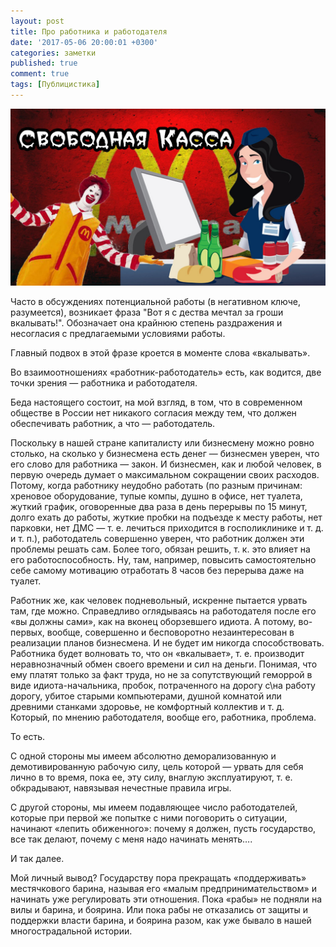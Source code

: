 ```yaml
---
layout: post
title: Про работника и работодателя
date: '2017-05-06 20:00:01 +0300'
categories: заметки
published: true
comment: true
tags: [Публицистика]
---
```


![Хрючечная]( /image/rabotafedota.jpg)

Часто в обсуждениях потенциальной работы (в негативном ключе, разумеется), возникает фраза "Вот я с дества мечтал за гроши вкалывать!". Обозначает она крайнюю степень раздражения и несогласия с предлагаемыми условиями работы.

Главный подвох в этой фразе кроется в моменте слова «вкалывать».

Во взаимоотношениях «работник-работодатель» есть, как водится, две точки зрения — работника и работодателя.

Беда настоящего состоит, на мой взгляд, в том, что в современном обществе в России нет никакого согласия между тем, что должен обеспечивать работник, а что — работодатель.

Поскольку в нашей стране капиталисту или бизнесмену можно ровно столько, на сколько у бизнесмена есть денег — бизнесмен уверен, что его слово для работника — закон. И бизнесмен, как и любой человек, в первую очередь думает о максимальном сокращении своих расходов. Потому, когда работнику неудобно работать (по разным причинам: хреновое оборудование, тупые компы, душно в офисе, нет туалета, жуткий график, оговоренные два раза в день перерывы по 15 минут, долго ехать до работы, жуткие пробки на подъезде к месту работы, нет парковки, нет ДМС — т. е. лечиться приходится в госполиклинике и т. д. и т. п.), работодатель совершенно уверен, что работник должен эти проблемы решать сам. Более того, обязан решить, т. к. это влияет на его работоспособность. Ну, там, например, повысить самостоятельно себе самому мотивацию отработать 8 часов без перерыва даже на туалет.

Работник же, как человек подневольный, искренне пытается урвать там, где можно. Справедливо оглядываясь на работодателя после его «вы должны сами», как на вконец оборзевшего идиота. А потому, во-первых, вообще, совершенно и бесповоротно незаинтересован в реализации планов бизнесмена. И не будет им никогда способствовать. Работника будет волновать то, что он «вкалывает», т. е. производит неравнозначный обмен своего времени и сил на деньги. Понимая, что ему платят только за факт труда, но не за сопутствующий геморрой в виде идиота-начальника, пробок, потраченного на дорогу с\на работу дорогу, убитое старыми компьютерами, душной комнатой или древними станками здоровье, не комфортный коллектив и т. д. Который, по мнению работодателя, вообще его, работника, проблема.

То есть.

С одной стороны мы имеем абсолютно деморализованную и демотивированную рабочую силу, цель которой — урвать для себя лично в то время, пока ее, эту силу, внаглую эксплуатируют, т. е. обкрадывают, навязывая нечестные правила игры.

С другой стороны, мы имеем подавляющее число работодателей, которые при первой же попытке с ними поговорить о ситуации, начинают «лепить обиженного»: почему я должен, пусть государство, все так делают, почему с меня надо начинать менять….

И так далее.

Мой личный вывод? Государству пора прекращать «поддерживать» местячкового барина, называя его «малым предпринимательством» и начинать уже регулировать эти отношения. Пока «рабы» не подняли на вилы и барина, и боярина. Или пока рабы не отказались от защиты и поддержки власти барина, и боярина разом, как уже бывало в нашей многострадальной истории.
